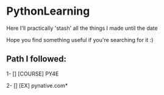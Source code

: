 # PythonLearning
Here I'll practically 'stash' all the things I made until the date

Hope you find something useful if you're searching for it :)

## Path I followed:


1- [] [COURSE] PY4E


2- [] [EX] pynative.com*
